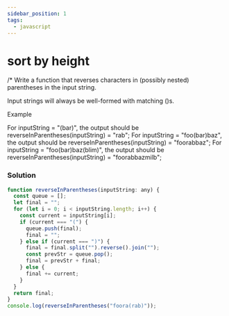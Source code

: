 ```yaml
---
sidebar_position: 1
tags:
  - javascript
---
```


# sort by height

/\*
Write a function that reverses characters in (possibly nested)
parentheses in the input string.

Input strings will always be well-formed with matching ()s.

Example

For inputString = "(bar)", the output should be
reverseInParentheses(inputString) = "rab";
For inputString = "foo(bar)baz", the output should be
reverseInParentheses(inputString) = "foorabbaz";
For inputString = "foo(bar)baz(blim)", the output should be
reverseInParentheses(inputString) = "foorabbazmilb";

### Solution

```jsx
function reverseInParentheses(inputString: any) {
  const queue = [];
  let final = "";
  for (let i = 0; i < inputString.length; i++) {
    const current = inputString[i];
    if (current === "(") {
      queue.push(final);
      final = "";
    } else if (current === ")") {
      final = final.split("").reverse().join("");
      const prevStr = queue.pop();
      final = prevStr + final;
    } else {
      final += current;
    }
  }
  return final;
}
console.log(reverseInParentheses("foora(rab)"));
```
